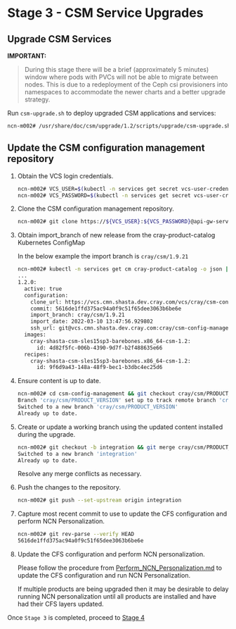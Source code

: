 # Stage 3 - CSM Service Upgrades

## Upgrade CSM Services

**IMPORTANT:**

> During this stage there will be a brief (approximately 5 minutes) window where pods with PVCs will not be able to migrate between nodes. This is due to a redeployment of the Ceph csi provisioners into namespaces to accommodate the newer charts and a better upgrade strategy.

Run `csm-upgrade.sh` to deploy upgraded CSM applications and services:

```bash
ncn-m002# /usr/share/doc/csm/upgrade/1.2/scripts/upgrade/csm-upgrade.sh
```
## Update the CSM configuration management repository

1. Obtain the VCS login credentials.

   ```bash
   ncn-m002# VCS_USER=$(kubectl -n services get secret vcs-user-credentials -o jsonpath='{.data.vcs_username}' | base64 --decode)
   ncn-m002# VCS_PASSWORD=$(kubectl -n services get secret vcs-user-credentials -o jsonpath='{.data.vcs_password}' | base64 --decode)
   ```

1. Clone the CSM configuration management repository.

   ```bash
   ncn-m002# git clone https://${VCS_USER}:${VCS_PASSWORD}@api-gw-service-nmn.local/vcs/cray/csm-config-management.git
   ```

1. Obtain import_branch of new release from the cray-product-catalog Kubernetes ConfigMap

   In the below example the import branch is `cray/csm/1.9.21`

   ```bash
   ncn-m002# kubectl -n services get cm cray-product-catalog -o json | jq -r '.data.csm'
   ...
   1.2.0:
     active: true
     configuration:
       clone_url: https://vcs.cmn.shasta.dev.cray.com/vcs/cray/csm-config-management.git
       commit: 5616de1ffd375ac94a0f9c51f65dee3063b6be6e
       import_branch: cray/csm/1.9.21
       import_date: 2022-03-10 13:47:56.929802
       ssh_url: git@vcs.cmn.shasta.dev.cray.com:cray/csm-config-management.git
     images:
       cray-shasta-csm-sles15sp3-barebones.x86_64-csm-1.2:
         id: 4d82f5fc-006b-4390-9d7f-b2f488635e66
     recipes:
       cray-shasta-csm-sles15sp3-barebones.x86_64-csm-1.2:
         id: 9f6d9a43-148a-48f9-bec1-b3dbc4ec25d6
   ```

1. Ensure content is up to date.

   ```bash
   ncn-m002# cd csm-config-management && git checkout cray/csm/PRODUCT_VERSION && git pull
   Branch 'cray/csm/PRODUCT_VERSION' set up to track remote branch 'cray/csm/PRODUCT_VERSION' from 'origin'.
   Switched to a new branch 'cray/csm/PRODUCT_VERSION'
   Already up to date.
   ```

1. Create or update a working branch using the updated content installed during the upgrade.

   ```bash
   ncn-m002# git checkout -b integration && git merge cray/csm/PRODUCT_VERSION
   Switched to a new branch 'integration'
   Already up to date.
   ```

   Resolve any merge conflicts as necessary.

1. Push the changes to the repository.

   ```bash
   ncn-m002# git push --set-upstream origin integration
   ```

1. Capture most recent commit to use to update the CFS configuration and perform NCN Personalization.

   ```bash
   ncn-m002# git rev-parse --verify HEAD
   5616de1ffd375ac94a0f9c51f65dee3063b6be6e
   ```

1. Update the CFS configuration and perform NCN personalization.

   Please follow the procedure from [Perform\_NCN\_Personalization.md](../../operations/CSM_product_management/Perform_NCN_Personalization.md) to update the CFS configuration and run NCN Personalization.

   If multiple products are being upgraded then it may be desirable to delay running NCN personalization until all products are installed and have had their CFS layers updated.

Once `Stage 3` is completed, proceed to [Stage 4](Stage_4.md)
